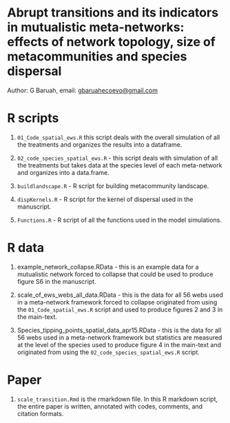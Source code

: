 

# Abrupt transitions and its indicators in mutualistic meta-networks: effects of network topology, size of metacommunities and species dispersal
Author: G Baruah, email: gbaruahecoevo@gmail.com

# R scripts

1. `01_Code_spatial_ews.R` this script deals with the overall simulation of all the treatments and organizes the results into a dataframe.
2. `02_code_species_spatial_ews.R` - this script deals with simulation of all the treatments but takes data at the species level of each meta-network and organizes into a data.frame.

3. `buildlandscape.R` - R script for building metacommunity landscape.
4. `dispKernels.R` - R script for the kernel of dispersal used in the manuscript.

5. `Functions.R` -  R script of all the functions used in the model simulations.

# R data

1. example_network_collapse.RData  -  this is an example data for a mutualistic network forced to collapse that could be used to produce figure S6 in the manuscript.

2. scale_of_ews_webs_all_data.RData - this is the data for all 56 webs used in a meta-network framework forced to collapse originated from using the `01_Code_spatial_ews.R` script and used to produce figures 2 and 3 in the main-text.

3. Species_tipping_points_spatial_data_apr15.RData - this is the data for all 56 webs used in a meta-network framework but statistics are measured at the level of the species used to produce figure 4 in the main-text and originated from using the `02_code_species_spatial_ews.R` script. 

# Paper

1. `scale_transition.Rmd` is the rmarkdown file. In this R markdown script, the entire paper is written, annotated with codes, comments, and citation formats.
